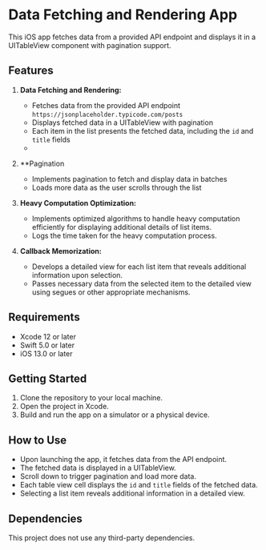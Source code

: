 # Data Fetching and Rendering App

This iOS app fetches data from a provided API endpoint and displays it in a UITableView component with pagination support.

## Features

1. **Data Fetching and Rendering:**
   - Fetches data from the provided API endpoint `https://jsonplaceholder.typicode.com/posts`
   - Displays fetched data in a UITableView with pagination
   - Each item in the list presents the fetched data, including the `id` and `title` fields
   -

2. **Pagination
   - Implements pagination to fetch and display data in batches
   - Loads more data as the user scrolls through the list

3. **Heavy Computation Optimization:**
   - Implements optimized algorithms to handle heavy computation efficiently for displaying additional details of list items.
   - Logs the time taken for the heavy computation process.

4. **Callback Memorization:**
   - Develops a detailed view for each list item that reveals additional information upon selection.
   - Passes necessary data from the selected item to the detailed view using segues or other appropriate mechanisms.

## Requirements

- Xcode 12 or later
- Swift 5.0 or later
- iOS 13.0 or later

## Getting Started

1. Clone the repository to your local machine.
2. Open the project in Xcode.
3. Build and run the app on a simulator or a physical device.

## How to Use

- Upon launching the app, it fetches data from the API endpoint.
- The fetched data is displayed in a UITableView.
- Scroll down to trigger pagination and load more data.
- Each table view cell displays the `id` and `title` fields of the fetched data.
- Selecting a list item reveals additional information in a detailed view.

## Dependencies

This project does not use any third-party dependencies.
